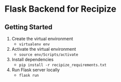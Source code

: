 # Flask Backend for Recipize

## Getting Started
1. Create the virtual environment
    - `virtualenv env`
2. Activate the virtual environment
    - `source env/Scripts/activate`
3. Install dependencies
    - `pip install -r recipize_requirements.txt`
4. Run Flask server locally
    - `flask run`
